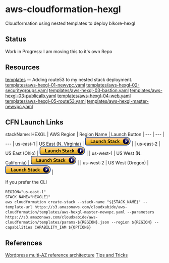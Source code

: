 # aws-cloudformation-hexgl
Cloudformation using nested templates to deploy blkore-hexgl

## Status
Work in Progress: 
  I am moving this to it's own Repo 

## Resources 
[templates](templates) -- Adding route53 to my nested stack deployment.
[templates/aws-hexgl-01-newvpc.yaml](templates/aws-hexgl-01-newvpc.yaml)
[templates/aws-hexgl-02-securitygroups.yaml](templates/aws-hexgl-02-securitygroups.yaml)
[templates/aws-hexgl-03-bastion.yaml](templates/aws-hexgl-03-bastion.yaml)
[templates/aws-hexgl-03-publicalb.yaml](templates/aws-hexgl-03-publicalb.yaml)
[templates/aws-hexgl-04-web.yaml](templates/aws-hexgl-04-web.yaml)
[templates/aws-hexgl-05-route53.yaml](templates/aws-hexgl-05-route53.yaml)
[templates/aws-hexgl-master-newvpc.yaml](templates/aws-hexgl-master-newvpc.yaml)


## CFN Launch Links
stackName: HEXGL
| AWS Region | Region Name | Launch Button
| --- | --- | ---
| us-east-1 | US East (N. Virginia) |  [![cloudformation-launch-stack](images/cloudformation-launch-stack.png)](https://console.aws.amazon.com/cloudformation/home?region=us-east-1#/stacks/new?stackName=HEXGL&templateURL=https://s3.amazonaws.com/cloudxabide/aws-cloudformation/templates/aws-hexgl-master-newvpc.yaml) |
| us-east-2 | US East (Ohio) | [![cloudformation-launch-stack](images/cloudformation-launch-stack.png)](https://console.aws.amazon.com/cloudformation/home?region=us-east-2#/stacks/new?stackName=HEXGL&templateURL=https://s3.amazonaws.com/cloudxabide/aws-cloudformation/templates/aws-hexgl-master-newvpc.yaml) |
| us-west-1 | US West (N. California) | [![cloudformation-launch-stack](images/cloudformation-launch-stack.png)](https://console.aws.amazon.com/cloudformation/home?region=us-west-1#/stacks/new?stackName=HEXGL&templateURL=https://s3.amazonaws.com/cloudxabide/aws-cloudformation/templates/aws-hexgl-master-newvpc.yaml) |
| us-west-2 | US West (Oregon) | [![cloudformation-launch-stack](images/cloudformation-launch-stack.png)](https://console.aws.amazon.com/cloudformation/home?region=us-west-2#/stacks/new?stackName=HEXGL&templateURL=https://s3.amazonaws.com/cloudxabide/aws-cloudformation/templates/aws-hexgl-master-newvpc.yaml) |

If you prefer the CLI
```
REGION="us-east-1"
STACK_NAME="HEXGLE1"
aws cloudformation create-stack --stack-name "${STACK_NAME}" --template-url https://s3.amazonaws.com/cloudxabide/aws-cloudformation/templates/aws-hexgl-master-newvpc.yaml --parameters https://s3.amazonaws.com/cloudxabide/aws-cloudformation/templates/params-${REGION}.json --region ${REGION} --capabilities CAPABILITY_IAM ${OPTIONS}
```
## References
[Wordpress multi-AZ reference architecture](https://github.com/aws-samples/aws-refarch-wordpress)
[Tips and Tricks](./tips-n-tricks.md)
